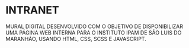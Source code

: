 # INTRANET
MURAL DIGITAL DESENVOLVIDO COM O OBJETIVO DE DISPONIBILIZAR UMA PÁGINA WEB INTERNA PARA O INSTITUTO IPAM DE SÃO LUIS DO MARANHÃO, USANDO HTML, CSS, SCSS E JAVASCRIPT. 
